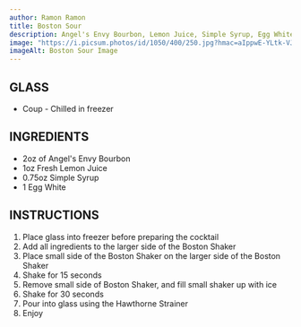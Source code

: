 ```yaml
---
author: Ramon Ramon
title: Boston Sour
description: Angel's Envy Bourbon, Lemon Juice, Simple Syrup, Egg White
image: "https://i.picsum.photos/id/1050/400/250.jpg?hmac=aIppwE-YLtk-VJZER9_Um32dQMQK5sd1ZJeOH4X1JVo"
imageAlt: Boston Sour Image
---
```


## GLASS

-   Coup - Chilled in freezer

## INGREDIENTS

-   2oz of Angel's Envy Bourbon
-   1oz Fresh Lemon Juice
-   0.75oz Simple Syrup
-   1 Egg White

## INSTRUCTIONS

1. Place glass into freezer before preparing the cocktail
2. Add all ingredients to the larger side of the Boston Shaker
3. Place small side of the Boston Shaker on the larger side of the Boston Shaker
4. Shake for 15 seconds
5. Remove small side of Boston Shaker, and fill small shaker up with ice
6. Shake for 30 seconds
7. Pour into glass using the Hawthorne Strainer
8. Enjoy
